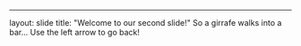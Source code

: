 ---
layout: slide
title: "Welcome to our second slide!"
So a girrafe walks into a bar...
Use the left arrow to go back!
